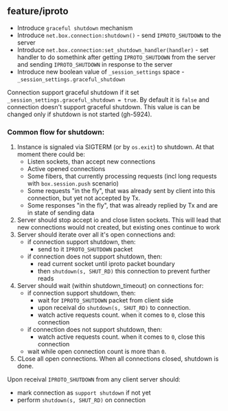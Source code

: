 ## feature/iproto

* Introduce `graceful shutdown` mechanism
* Introduce `net.box.connection:shutdown()` - send `IPROTO_SHUTDOWN` to the
  server
* Introduce `net.box.connection:set_shutdown_handler(handler)` - set handler to
  do somethink after getting `IPROTO_SHUTDOWN` from the server and sending
  `IPROTO_SHUTDOWN`  in response to the server
* Introduce new boolean value of `_session_settings` space -
  `_session_settings.graceful_shutdown`

Connection support graceful shutdown if it set
`_session_settings.graceful_shutdown = true`. By default it is `false` and
connection doesn't support graceful shutdown. This value is can be changed
only if shutdown is not started  (gh-5924).

 ### Common flow for shutdown:

 1. Instance is signaled via SIGTERM (or by `os.exit`) to shutdown.
 At that moment there could be:
     + Listen sockets, than accept new connections
     + Active opened connections
     + Some fibers, that currently processing requests (incl long requests
       with `box.session.push` scenario)
     + Some requests "in the fly", that was already sent by client into this
       connection, but yet not accepted by Tx.
     + Some responses "in the fly", that was already replied by Tx and are in
       state of sending data
 2. Server should stop accept io and close listen sockets. This will lead that
    new connections would not created, but existing ones continue to work
 3. Server should iterate over all it's open connections and:
     - if connection support shutdown, then:
         + send to it `IPROTO_SHUTDOWN` packet
     - if connection does not support shutdown, then:
         + read current socket until iproto packet boundary
         + then `shutdown(s, SHUT_RD)` this connection to prevent further reads
 4. Server should wait (within shutdown_timeout) on connections for:
     - if connection support shutdown, then:
         + wait for `IPROTO_SHUTDOWN` packet from client side
         + upon receival do `shutdown(s, SHUT_RD)` to connection.
         + watch active requests count. when it comes to `0`, close this connection
     - if connection does not support shutdown, then:
         + watch active requests count. when it comes to `0`, close this connection
     - wait while open connection count is more than `0`.
 5. CLose all open connections. When all connections closed, shutdown is done.

 Upon receival `IPROTO_SHUTDOWN` from any client server should:
 * mark connection as `support shutdown` if not yet
 * perform `shutdown(s, SHUT_RD)` on connection
